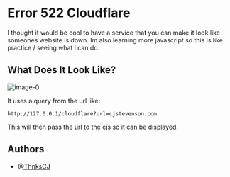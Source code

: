 
# Error 522 Cloudflare

I thought it would be cool to have a service that you can make it look like someones website is down. Im also learning more javascript so this is like practice / seeing what i can do.


## What Does It Look Like?

![image-0](https://i.imgur.com/Hmtcern.png)

It uses a query from the url like:
```batch
http://127.0.0.1/cloudflare?url=cjstevenson.com
```
This will then pass the url to the ejs so it can be displayed.


## Authors

- [@ThnksCJ](https://www.github.com/ThnksCJ)


